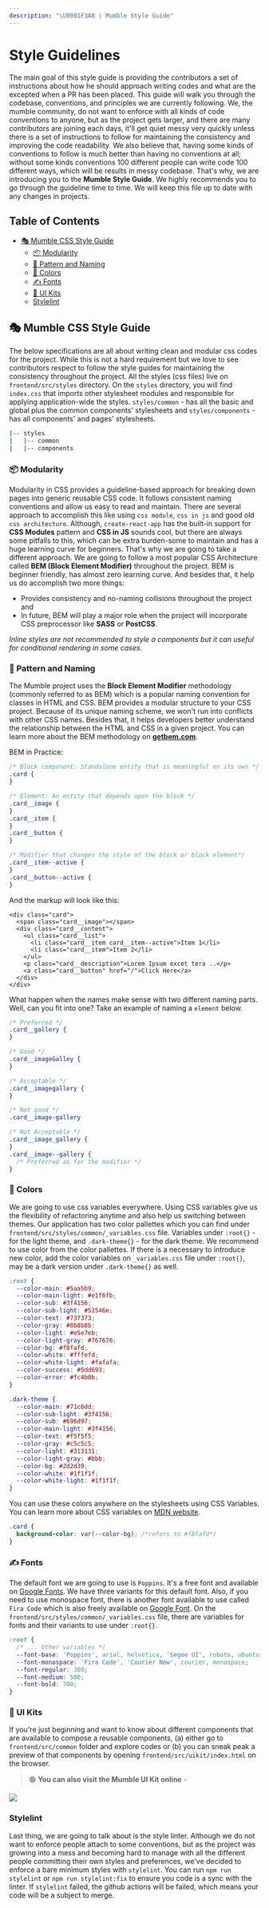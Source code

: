 ```yaml
---
description: "\U0001F3A8 | Mumble Style Guide"
---
```


# Style Guidelines

The main goal of this style guide is providing the contributors a set of instructions about how he should approach writing codes and what are the excepted when a PR has been placed. This guide will walk you through the codebase, conventions, and principles we are currently following. We, the mumble community, do not want to enforce with all kinds of code conventions to anyone, but as the project gets larger, and there are many contributors are joining each days, it'll get quiet messy very quickly unless there is a set of instructions to follow for maintaining the consistency and improving the code readability. We also believe that, having some kinds of conventions to follow is much better than having no conventions at all; without some kinds conventions 100 different people can write code 100 different ways, which will be results in messy codebase. That's why, we are introducing you to the **Mumble Style Guide**. We highly recommends you to go through the guideline time to time. We will keep this file up to date with any changes in projects.

## Table of Contents

* [🎭 Mumble CSS Style Guide](mumblestyleguide.md#-mumble-css-style-guide)
  * [📦 Modularity](mumblestyleguide.md#-modularity)
  * [🎹 Pattern and Naming](mumblestyleguide.md#-pattern-and-naming)
  * [🎨 Colors](mumblestyleguide.md#-colors)
  * [✍️ Fonts](mumblestyleguide.md#️-fonts)
  * [🧰 UI Kits](mumblestyleguide.md#-ui-kits)
  * [Stylelint](mumblestyleguide.md#stylelint)

## 🎭 Mumble CSS Style Guide

The below specifications are all about writing clean and modular css codes for the project. While this is not a hard requirement but we love to see contributors respect to follow the style guides for maintaining the consistency throughout the project. All the styles \(css files\) live on `frontend/src/styles` directory. On the `styles` directory, you will find `index.css` that imports other stylesheet modules and responsible for applying application-wide the styles. `styles/common` - has all the basic and global plus the common components' stylesheets and `styles/components` - has all components' and pages' stylesheets.

```bash
|-- styles
|   |-- common
|   |-- components
```

### 📦 Modularity

Modularity in CSS provides a guideline-based approach for breaking down pages into generic reusable CSS code. It follows consistent naming conventions and allow us easy to read and maintain. There are several approach to accomplish this like using `css module`, `css in js` and good old `css architecture`. Although, `create-react-app` has the built-in support for **CSS Modules** pattern and **CSS in JS** sounds cool, but there are always some pitfalls to this, which can be extra burden-some to maintain and has a huge learning curve for beginners. That's why we are going to take a different approach. We are going to follow a most popular CSS Architecture called **BEM \(Block Element Modifier\)** throughout the project. BEM is beginner friendly, has almost zero learning curve. And besides that, it help us do accomplish two more things:

* Provides consistency and no-naming collisions throughout the project and
* In future, BEM will play a major role when the project will incorporate CSS preprocessor like **SASS** or **PostCSS**.

_Inline styles are not recommended to style a components but it can useful for conditional rendering in some cases._

### 🎹 Pattern and Naming

The Mumble project uses the **Block Element Modifier** methodology \(commonly referred to as BEM\) which is a popular naming convention for classes in HTML and CSS. BEM provides a modular structure to your CSS project. Because of its unique naming scheme, we won't run into conflicts with other CSS names. Besides that, it helps developers better understand the relationship between the HTML and CSS in a given project. You can learn more about the BEM methodology on [**getbem.com**](http://getbem.com/introduction/).

BEM in Practice:

```css
/* Block component: Standalone entity that is meaningful on its own */
.card {
}

/* Element: An entity that depends upon the block */
.card__image {
}
.card__item {
}
.card__button {
}

/* Modifier that changes the style of the block or block element*/
.card__item--active {
}
.card__button--active {
}
```

And the markup will look like this:

```markup
<div class="card">
  <span class="card__image"></span>
  <div class="card__content">
    <ul class="card__list">
      <li class="card__item card__item--active">Item 1</li>
      <li class="card__item">Item 2</li>
    </ul>
    <p class="card__description">Lorem Ipsum excet tera ..</p>
    <a class="card__button" href="/">Click Here</a>
  </div>
</div>
```

What happen when the names make sense with two different naming parts. Well, can you fit into one? Take an example of naming a `element` below.

```css
/* Preferred */
.card__gallery {
}

/* Good */
.card__imageGalley {
}

/* Acceptable */
.card__imagegallery {
}

/* Not good */
.card__image-gallery

/* Not Acceptable */
.card__image_gallery {
}
.card__image--gallery {
  /* Preferred as for the modifier */
}
```

### 🎨 Colors

We are going to use css variables everywhere. Using CSS variables give us the flexibility of refactoring anytime and also help us switching between themes. Our application has two color pallettes which you can find under `frontend/src/styles/common/_variables.css` file. Variables under `:root{}` - for the light theme, and `.dark-theme{}` - for the dark theme. We recommend to use color from the color pallettes. If there is a necessary to introduce new color, add the color variables on `_variables.css` file under `:root{}`, may be a dark version under `.dark-theme{}` as well.

```css
:root {
  --color-main: #5aa5b9;
  --color-main-light: #e1f6fb;
  --color-sub: #3f4156;
  --color-sub-light: #51546e;
  --color-text: #737373;
  --color-gray: #8b8b8b;
  --color-light: #e5e7eb;
  --color-light-gray: #767676;
  --color-bg: #f8fafd;
  --color-white: #fffefd;
  --color-white-light: #fafafa;
  --color-success: #5dd693;
  --color-error: #fc4b0b;
}

.dark-theme {
  --color-main: #71c6dd;
  --color-sub-light: #3f4156;
  --color-sub: #696d97;
  --color-main-light: #3f4156;
  --color-text: #f5f5f5;
  --color-gray: #c5c5c5;
  --color-light: #313131;
  --color-light-gray: #bbb;
  --color-bg: #2d2d39;
  --color-white: #1f1f1f;
  --color-white-light: #1f1f1f;
}
```

You can use these colors anywhere on the stylesheets using CSS Variables. You can learn more about CSS variables on [MDN website](https://developer.mozilla.org/en-US/docs/Web/CSS/Using_CSS_custom_properties).

```css
.card {
  background-color: var(--color-bg); /*refers to #f8fafd*/
}
```

### ✍️ Fonts

The default font we are going to use is `Poppins`. It's a free font and available on [Google Fonts](https://fonts.google.com/specimen/Poppins). We have three variants for this default font. Also, if you need to use monospace font, there is another font available to use called `Fira Code` which is also freely available on [Google Font](https://fonts.google.com/specimen/Fira+Code). On the `frontend/src/styles/common/_variables.css` file, there are variables for fonts and their variants to use under `:root{}`.

```css
:root {
  /* ... Other variables */
  --font-base: 'Poppins', arial, helvetica, 'Segoe UI', roboto, ubuntu, sans-serif;
  --font-monospace: 'Fira Code', 'Courier New', courier, monospace;
  --font-regular: 300;
  --font-medium: 500;
  --font-bold: 700;
}
```

### 🧰 UI Kits

If you're just beginning and want to know about different components that are available to compose a reusable components, \(a\) either go to `frontend/src/common` folder and explore codes or \(b\) you can sneak peak a preview of that components by opening `frontend/src/uikit/index.html` on the browser.

> 🟢 **You can also visit the Mumble UI Kit online** -

![](https://cdn.discordapp.com/attachments/824655741318332426/843776948894171137/mumble-ui-kit.png)

### Stylelint

Last thing, we are going to talk about is the style linter. Although we do not want to enforce people attach to some conventions, but as the project was growing into a mess and becoming hard to manage with all the different people committing their own styles and preferences, we've decided to enforce a bare minimum styles with `stylelint`. You can run `npm run stylelint` or `npm run stylelint:fix` to ensure you code is a sync with the linter. If `stylelint` failed, the github actions will be failed, which means your code will be a subject to merge.

